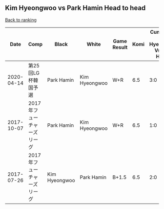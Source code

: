 ## Kim Hyeongwoo vs Park Hamin Head to head

[Back to ranking](../../index.md)




| **Date** | **Comp** | **Black** | **White** | **Game Result** | **Komi** | **Cumulative Kim Hyeongwoo Vs Park Hamin** | **Kim Hyeongwoo Streak** | **Park Hamin Streak** | 
| --- | --- | --- | --- | --- | --- | --- | --- | --- |
| 2020-04-14 | 第25回LG杯韓国予選 | Park Hamin | Kim Hyeongwoo | W+R | 6.5 | 3:0 | 3 | 0 | 
| 2017-10-07 | 2017年フューチャーズリーグ | Park Hamin | Kim Hyeongwoo | W+R | 6.5 | 1:0 | 1 | 0 | 
| 2017-07-26 | 2017年フューチャーズリーグ | Kim Hyeongwoo | Park Hamin | B+1.5 | 6.5 | 2:0 | 2 | 0 |




